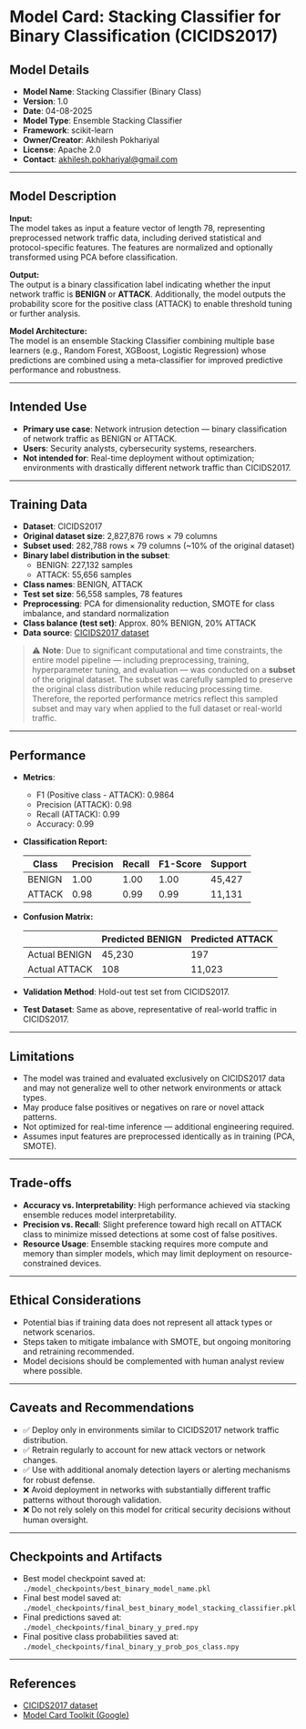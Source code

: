 # Model Card: Stacking Classifier for Binary Classification (CICIDS2017)

## Model Details

- **Model Name**: Stacking Classifier (Binary Class)
- **Version**: 1.0
- **Date**: 04-08-2025
- **Model Type**: Ensemble Stacking Classifier
- **Framework**: scikit-learn
- **Owner/Creator**: Akhilesh Pokhariyal
- **License**: Apache 2.0
- **Contact**: akhilesh.pokhariyal@gmail.com

---

## Model Description

**Input:**  
The model takes as input a feature vector of length 78, representing preprocessed network traffic data, including derived statistical and protocol-specific features. The features are normalized and optionally transformed using PCA before classification.

**Output:**  
The output is a binary classification label indicating whether the input network traffic is **BENIGN** or **ATTACK**. Additionally, the model outputs the probability score for the positive class (ATTACK) to enable threshold tuning or further analysis.

**Model Architecture:**  
The model is an ensemble Stacking Classifier combining multiple base learners (e.g., Random Forest, XGBoost, Logistic Regression) whose predictions are combined using a meta-classifier for improved predictive performance and robustness.

---

## Intended Use

- **Primary use case**: Network intrusion detection — binary classification of network traffic as BENIGN or ATTACK.
- **Users**: Security analysts, cybersecurity systems, researchers.
- **Not intended for**: Real-time deployment without optimization; environments with drastically different network traffic than CICIDS2017.

---
## Training Data

- **Dataset**: CICIDS2017
- **Original dataset size**: 2,827,876 rows × 79 columns
- **Subset used**: 282,788 rows × 79 columns (~10% of the original dataset)
- **Binary label distribution in the subset**:
  - BENIGN: 227,132 samples
  - ATTACK: 55,656 samples
- **Class names**: BENIGN, ATTACK
- **Test set size**: 56,558 samples, 78 features
- **Preprocessing**: PCA for dimensionality reduction, SMOTE for class imbalance, and standard normalization
- **Class balance (test set)**: Approx. 80% BENIGN, 20% ATTACK
- **Data source**: [CICIDS2017 dataset](https://www.unb.ca/cic/datasets/ids-2017.html)

> ⚠️ **Note**: Due to significant computational and time constraints, the entire model pipeline — including preprocessing, training, hyperparameter tuning, and evaluation — was conducted on a **subset** of the original dataset. The subset was carefully sampled to preserve the original class distribution while reducing processing time. Therefore, the reported performance metrics reflect this sampled subset and may vary when applied to the full dataset or real-world traffic.

---

## Performance

- **Metrics**:
  - F1 (Positive class - ATTACK): 0.9864
  - Precision (ATTACK): 0.98
  - Recall (ATTACK): 0.99
  - Accuracy: 0.99
  
- **Classification Report:**

  | Class  | Precision | Recall | F1-Score | Support |
  |--------|-----------|--------|----------|---------|
  | BENIGN | 1.00      | 1.00   | 1.00     | 45,427  |
  | ATTACK | 0.98      | 0.99   | 0.99     | 11,131  |

- **Confusion Matrix:**

  |                | Predicted BENIGN | Predicted ATTACK |
  |----------------|------------------|------------------|
  | Actual BENIGN  | 45,230           | 197              |
  | Actual ATTACK  | 108              | 11,023           |

- **Validation Method**: Hold-out test set from CICIDS2017.
- **Test Dataset**: Same as above, representative of real-world traffic in CICIDS2017.

---

## Limitations

- The model was trained and evaluated exclusively on CICIDS2017 data and may not generalize well to other network environments or attack types.
- May produce false positives or negatives on rare or novel attack patterns.
- Not optimized for real-time inference — additional engineering required.
- Assumes input features are preprocessed identically as in training (PCA, SMOTE).

---

## Trade-offs

- **Accuracy vs. Interpretability**: High performance achieved via stacking ensemble reduces model interpretability.
- **Precision vs. Recall**: Slight preference toward high recall on ATTACK class to minimize missed detections at some cost of false positives.
- **Resource Usage**: Ensemble stacking requires more compute and memory than simpler models, which may limit deployment on resource-constrained devices.

---

## Ethical Considerations

- Potential bias if training data does not represent all attack types or network scenarios.
- Steps taken to mitigate imbalance with SMOTE, but ongoing monitoring and retraining recommended.
- Model decisions should be complemented with human analyst review where possible.

---

## Caveats and Recommendations

- ✅ Deploy only in environments similar to CICIDS2017 network traffic distribution.  
- ✅ Retrain regularly to account for new attack vectors or network changes.  
- ✅ Use with additional anomaly detection layers or alerting mechanisms for robust defense.  
- ❌ Avoid deployment in networks with substantially different traffic patterns without thorough validation.  
- ❌ Do not rely solely on this model for critical security decisions without human oversight.

---

## Checkpoints and Artifacts

- Best model checkpoint saved at: `./model_checkpoints/best_binary_model_name.pkl`
- Final best model saved at: `./model_checkpoints/final_best_binary_model_stacking_classifier.pkl`
- Final predictions saved at: `./model_checkpoints/final_binary_y_pred.npy`
- Final positive class probabilities saved at: `./model_checkpoints/final_binary_y_prob_pos_class.npy`

---

## References

- [CICIDS2017 dataset](https://www.unb.ca/cic/datasets/ids-2017.html)
- [Model Card Toolkit (Google)](https://github.com/tensorflow/model-card-toolkit)








